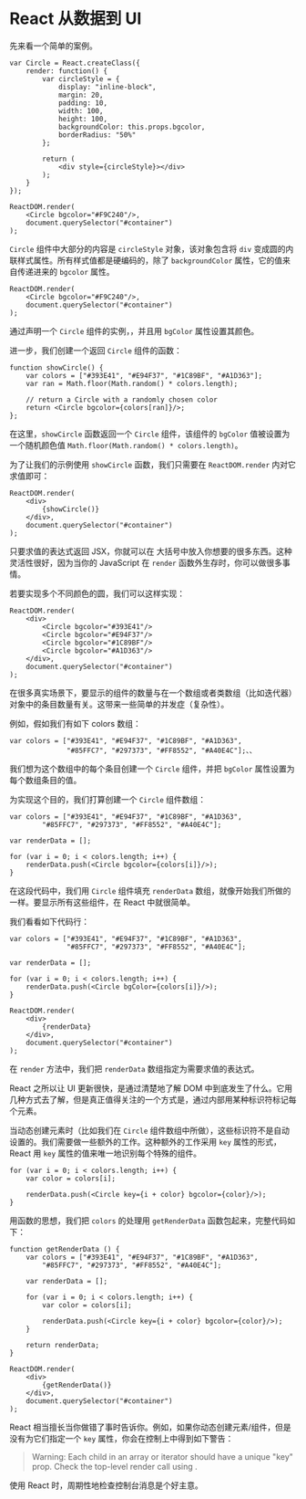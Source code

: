 # React 从数据到 UI

先来看一个简单的案例。

```
var Circle = React.createClass({
    render: function() {
        var circleStyle = {
            display: "inline-block",
            margin: 20,
            padding: 10,
            width: 100,
            height: 100,
            backgroundColor: this.props.bgcolor,
            borderRadius: "50%"
        };

        return (
            <div style={circleStyle}></div>
        );
    }
});

ReactDOM.render(
    <Circle bgcolor="#F9C240"/>,
    document.querySelector("#container")
);
```

`Circle` 组件中大部分的内容是 `circleStyle` 对象，该对象包含将 `div` 变成圆的内联样式属性。所有样式值都是硬编码的，除了 `backgroundColor` 属性，它的值来自传递进来的 `bgcolor` 属性。

```
ReactDOM.render(
    <Circle bgcolor="#F9C240"/>,
    document.querySelector("#container")
);
```

通过声明一个 `Circle` 组件的实例，，并且用 `bgColor` 属性设置其颜色。

进一步，我们创建一个返回 `Circle` 组件的函数：

```
function showCircle() {
    var colors = ["#393E41", "#E94F37", "#1C89BF", "#A1D363"];
    var ran = Math.floor(Math.random() * colors.length);

    // return a Circle with a randomly chosen color
    return <Circle bgcolor={colors[ran]}/>;
};
```

在这里，`showCircle` 函数返回一个 `Circle` 组件，该组件的 `bgColor` 值被设置为一个随机颜色值 `Math.floor(Math.random() * colors.length)`。

为了让我们的示例使用 `showCircle` 函数，我们只需要在 `ReactDOM.render` 内对它求值即可：

```
ReactDOM.render(
    <div>
        {showCircle()}
    </div>,
    document.querySelector("#container")
);
```

只要求值的表达式返回 JSX，你就可以在 大括号中放入你想要的很多东西。这种灵活性很好，因为当你的 JavaScript 在 `render` 函数外生存时，你可以做很多事情。

若要实现多个不同颜色的圆，我们可以这样实现：

```
ReactDOM.render(
    <div>
        <Circle bgcolor="#393E41"/>
        <Circle bgcolor="#E94F37"/>
        <Circle bgcolor="#1C89BF"/>
        <Circle bgcolor="#A1D363"/>
    </div>,
    document.querySelector("#container")
);
```

在很多真实场景下，要显示的组件的数量与在一个数组或者类数组（比如迭代器）对象中的条目数量有关。这带来一些简单的并发症（复杂性）。

例如，假如我们有如下 colors 数组：

```
var colors = ["#393E41", "#E94F37", "#1C89BF", "#A1D363",
              "#85FFC7", "#297373", "#FF8552", "#A40E4C"];、、
```

我们想为这个数组中的每个条目创建一个 `Circle` 组件，并把 `bgColor` 属性设置为每个数组条目的值。

为实现这个目的，我们打算创建一个 `Circle` 组件数组：

```
var colors = ["#393E41", "#E94F37", "#1C89BF", "#A1D363",
        "#85FFC7", "#297373", "#FF8552", "#A40E4C"];

var renderData = [];

for (var i = 0; i < colors.length; i++) {
    renderData.push(<Circle bgcolor={colors[i]}/>);
}
```

在这段代码中，我们用 `Circle` 组件填充 `renderData` 数组，就像开始我们所做的一样。要显示所有这些组件，在 React 中就很简单。

我们看看如下代码行：

```
var colors = ["#393E41", "#E94F37", "#1C89BF", "#A1D363",
              "#85FFC7", "#297373", "#FF8552", "#A40E4C"];

var renderData = [];

for (var i = 0; i < colors.length; i++) {
    renderData.push(<Circle bgColor={colors[i]}/>);
}

ReactDOM.render(
    <div>
        {renderData}
    </div>,
    document.querySelector("#container")
);
```

在 `render` 方法中，我们把 `renderData` 数组指定为需要求值的表达式。

React 之所以让 UI 更新很快，是通过清楚地了解 DOM 中到底发生了什么。它用几种方式去了解，但是真正值得关注的一个方式是，通过内部用某种标识符标记每个元素。

当动态创建元素时（比如我们在 `Circle` 组件数组中所做），这些标识符不是自动设置的。我们需要做一些额外的工作。这种额外的工作采用 `key` 属性的形式，React 用 `key` 属性的值来唯一地识别每个特殊的组件。

```
for (var i = 0; i < colors.length; i++) {
    var color = colors[i];

    renderData.push(<Circle key={i + color} bgcolor={color}/>);
}
```

用函数的思想，我们把 `colors` 的处理用 `getRenderData` 函数包起来，完整代码如下：

```
function getRenderData () {
    var colors = ["#393E41", "#E94F37", "#1C89BF", "#A1D363",
        "#85FFC7", "#297373", "#FF8552", "#A40E4C"];

    var renderData = [];

    for (var i = 0; i < colors.length; i++) {
        var color = colors[i];

        renderData.push(<Circle key={i + color} bgcolor={color}/>);
    }

    return renderData;
}

ReactDOM.render(
    <div>
        {getRenderData()}
    </div>,
    document.querySelector("#container")
);
```

React 相当擅长当你做错了事时告诉你。例如，如果你动态创建元素/组件，但是没有为它们指定一个 `key` 属性，你会在控制上中得到如下警告：

> Warning: Each child in an array or iterator should have a unique "key" prop. Check the top-level render call using .

使用 React 时，周期性地检查控制台消息是个好主意。